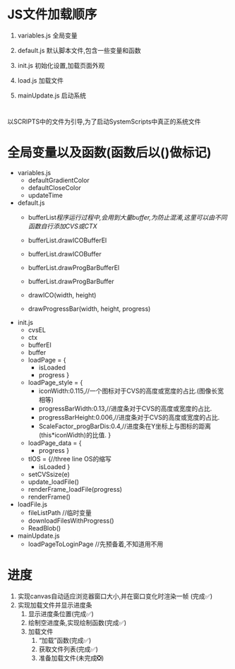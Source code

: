 # JS文件加载顺序
1. variables.js 全局变量
2. default.js 默认脚本文件,包含一些变量和函数
3. init.js 初始化设置,加载页面外观
4. load.js 加载文件

5. mainUpdate.js 启动系统
# 
以SCRIPTS中的文件为引导,为了启动SystemScripts中真正的系统文件

# 全局变量以及函数(函数后以()做标记)
- variables.js
    - defaultGradientColor
    - defaultCloseColor
    - updateTime
- default.js
    - bufferList*程序运行过程中,会用到大量buffer,为防止混淆,这里可以由不同函数自行添加CVS或CTX*
    - bufferList.drawICOBufferEl
    - bufferList.drawICOBuffer
    - bufferList.drawProgBarBufferEl
    - bufferList.drawProgBarBuffer

    - drawICO(width, height)
    - drawProgressBar(width, height, progress)
- init.js
    - cvsEL
    - ctx
    - bufferEl
    - buffer
    - loadPage = {
        - isLoaded
        - progress
    }
    - loadPage_style = {
        - iconWidth:0.115,//一个图标对于CVS的高度或宽度的占比.(图像长宽相等)
        - progressBarWidth:0.13,//进度条对于CVS的高度或宽度的占比.
        - progressBarHeight:0.006,//进度条对于CVS的高度或宽度的占比.
        - ScaleFactor_progBarDis:0.4,//进度条在Y坐标上与图标的距离(this*iconWidth)的比值.
    }
    - loadPage_data = {
        - progress
    }
    - tlOS = {//three line OS的缩写
        - isLoaded
    }
    - setCVSsize(e)
    - update_loadFile()
    - renderFrame_loadFile(progress)
    - renderFrame()
- loadFile.js
    - fileListPath //临时变量
    - downloadFilesWithProgress()
    - ReadBlob()
- mainUpdate.js
    - loadPageToLoginPage //先预备着,不知道用不用
# 进度
1. 实现canvas自动适应浏览器窗口大小,并在窗口变化时渲染一帧 (完成✅)
2. 实现加载文件并显示进度条
    1. 显示进度条位置(完成✅)
    2. 绘制空进度条,实现绘制函数(完成✅)
    3. 加载文件
        1. “加载”函数(完成✅)
        2. 获取文件列表(完成✅)
        3. 准备加载文件(未完成❎)